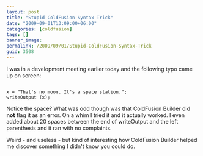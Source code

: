 ```yaml
---
layout: post
title: "Stupid ColdFusion Syntax Trick"
date: "2009-09-01T13:09:00+06:00"
categories: [coldfusion]
tags: []
banner_image: 
permalink: /2009/09/01/Stupid-ColdFusion-Syntax-Trick
guid: 3508
---
```


I was in a development meeting earlier today and the following typo came up on screen:

<code>
x = "That's no moon. It's a space station.";
writeOutput (x);
</code>

Notice the space? What was odd though was that ColdFusion Builder did <b>not</b> flag it as an error. On a whim I tried it and it actually worked. I even added about 20 spaces between the end of writeOutput and the left parenthesis and it ran with no complaints. 

Weird - and useless - but kind of interesting how ColdFusion Builder helped me discover something I didn't know you could do.